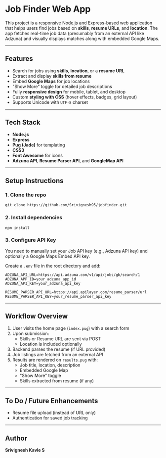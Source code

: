 
# Job Finder Web App

This project is a responsive Node.js and Express-based web application that helps users find jobs based on **skills**, **resume URLs**, and **location**. The app fetches real-time job data (presumably from an external API like Adzuna) and visually displays matches along with embedded Google Maps.

---

## Features

- Search for jobs using **skills**, **location**, or a **resume URL**
- Extract and display **skills from resume**
- Embed **Google Maps** for job locations
- "Show More" toggle for detailed job descriptions
- Fully **responsive design** for mobile, tablet, and desktop
- Custom **styling with CSS** (hover effects, badges, grid layout)
- Supports Unicode with `UTF-8` charset

---

## Tech Stack

- **Node.js**
- **Express**
- **Pug (Jade)** for templating
- **CSS3**
- **Font Awesome** for icons
- **Adzuna API**, **Resume Parser API**, and **GoogleMap API**

---

## Setup Instructions

### 1. Clone the repo
```
git clone https://github.com/Srivignesh95/jobfinder.git
```

### 2. Install dependencies
```
npm install
```

### 3. Configure API Key

You need to manually set your Job API key (e.g., Adzuna API key) and optionally a Google Maps Embed API key.

Create a `.env` file in the root directory and add:

```
ADZUNA_API_URL=https://api.adzuna.com/v1/api/jobs/gb/search/1
ADZUNA_APP_ID=your_adzuna_app_id
ADZUNA_API_KEY=your_adzuna_api_key

RESUME_PARSER_API_URL=https://api.apilayer.com/resume_parser/url
RESUME_PARSER_API_KEY=your_resume_parser_api_key

```

---

## Workflow Overview

1. User visits the home page (`index.pug`) with a search form
2. Upon submission:
   - Skills or Resume URL are sent via POST
   - Location is included optionally
3. Backend parses the resume (if URL provided)
4. Job listings are fetched from an external API
5. Results are rendered on `results.pug` with:
   - Job title, location, description
   - Embedded Google Map
   - "Show More" toggle
   - Skills extracted from resume (if any)

---

## To Do / Future Enhancements

- Resume file upload (instead of URL only)
- Authentication for saved job tracking

---

## Author

**Srivignesh Kavle S**

